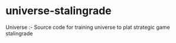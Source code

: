 # universe-stalingrade
Universe :- Source code for training universe to plat strategic game stalingrade 
